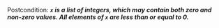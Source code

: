 Postcondition: ***`x` is a list of integers, which may contain both zero and non-zero values. All elements of `x` are less than or equal to 0.***